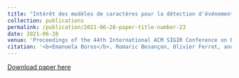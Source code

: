 ```yaml
---
title: "Intérêt des modèles de caractères pour la détection d'événements"
collection: publications
permalink: /publication/2021-06-28-paper-title-number-23
date: 2021-06-28
venue: 'Proceedings of the 44th International ACM SIGIR Conference on Research and Development in Information Retrieval'
citation: '<b>Emanuela Boros</b>, Romaric Besançon, Olivier Ferret, and Brigitte Grau. <i>Intérêt des modèles de caractères pour la détection d événements</i>. In Traitement Automatique des Langues Naturelles, pp. 179-188. ATALA, 2021. Online.'
---
```


[Download paper here](https://dl.acm.org/doi/pdf/10.1145/3404835.3463255?casa_token=ARdaGLX8LtoAAAAA:Zra9af-nY-AXBKe6Rr9y6TnjCcXBJj-M_WjpABQ_iBzbkMQWYdpDcw_LMWquI5LCuoPtFuA9LiwwcQ)



